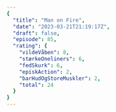 ```yaml
---
{
  "title": "Man on Fire",
  "date": "2023-03-21T21:19:17Z",
  "draft": false,
  "episode": 85,
  "rating": {
    "vildeVåben": 8,
    "stærkeOneliners": 6,
    "fedSkurk": 6,
    "episkAction": 2,
    "barHudOgStoreMuskler": 2,
    "total": 24
  }
}
---
```


